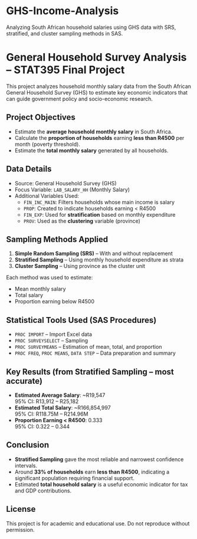 # GHS-Income-Analysis
 Analyzing South African household salaries using GHS data with SRS, stratified, and cluster sampling methods in SAS.
# General Household Survey Analysis – STAT395 Final Project

This project analyzes household monthly salary data from the South African General Household Survey (GHS) to estimate key economic indicators that can guide government policy and socio-economic research.

##  Project Objectives

- Estimate the **average household monthly salary** in South Africa.
- Calculate the **proportion of households** earning **less than R4500** per month (poverty threshold).
- Estimate the **total monthly salary** generated by all households.

##  Data Details

- Source: General Household Survey (GHS)
- Focus Variable: `LAB_SALARY_HH` (Monthly Salary)
- Additional Variables Used:
  - `FIN_INC_MAIN`: Filters households whose main income is salary
  - `PROP`: Created to indicate households earning < R4500
  - `FIN_EXP`: Used for **stratification** based on monthly expenditure
  - `PROV`: Used as the **clustering** variable (province)

##  Sampling Methods Applied

1. **Simple Random Sampling (SRS)** – With and without replacement
2. **Stratified Sampling** – Using monthly household expenditure as strata
3. **Cluster Sampling** – Using province as the cluster unit

Each method was used to estimate:
- Mean monthly salary
- Total salary
- Proportion earning below R4500

##  Statistical Tools Used (SAS Procedures)

- `PROC IMPORT` – Import Excel data
- `PROC SURVEYSELECT` – Sampling
- `PROC SURVEYMEANS` – Estimation of mean, total, and proportion
- `PROC FREQ`, `PROC MEANS`, `DATA STEP` – Data preparation and summary

## Key Results (from Stratified Sampling – most accurate)

- **Estimated Average Salary**: ~R19,547  
  95% CI: R13,912 – R25,182  
- **Estimated Total Salary**: ~R166,854,997  
  95% CI: R118.75M – R214.96M  
- **Proportion Earning < R4500**: 0.333  
  95% CI: 0.322 – 0.344

## Conclusion

- **Stratified Sampling** gave the most reliable and narrowest confidence intervals.
- Around **33% of households** earn **less than R4500**, indicating a significant population requiring financial support.
- Estimated **total household salary** is a useful economic indicator for tax and GDP contributions.

## License

This project is for academic and educational use. Do not reproduce without permission.

